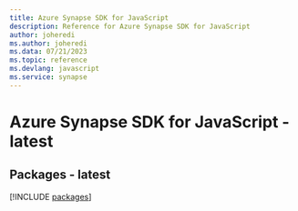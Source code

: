 ```yaml
---
title: Azure Synapse SDK for JavaScript
description: Reference for Azure Synapse SDK for JavaScript
author: joheredi
ms.author: joheredi
ms.data: 07/21/2023
ms.topic: reference
ms.devlang: javascript
ms.service: synapse
---
```

# Azure Synapse SDK for JavaScript - latest
## Packages - latest
[!INCLUDE [packages](synapse-index.md)]